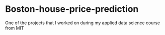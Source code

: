 # Boston-house-price-prediction
One of the projects that I worked on during my applied data science course from MIT
